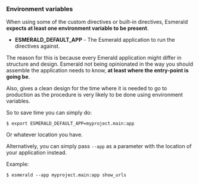 ### Environment variables

When using some of the custom directives or built-in directives, Esmerald
**expects at least one environment variable to be present**.

* **ESMERALD_DEFAULT_APP** - The Esmerald application to run the directives against.

The reason for this is because every Emerald application might differ in structure and design.
Esmerald not being opinionated in the way you should assemble the application needs to know,
**at least where the entry-point is going be**.

Also, gives a clean design for the time where it is needed to go to production as the procedure is
very likely to be done using environment variables.

So to save time you can simply do:

```
$ export ESMERALD_DEFAULT_APP=myproject.main:app
```

Or whatever location you have.

Alternatively, you can simply pass `--app` as a parameter with the location of your application
instead.

Example:

```shell
$ esmerald --app myproject.main:app show_urls
```